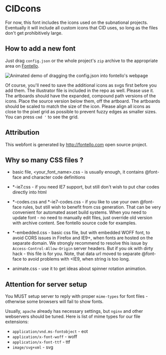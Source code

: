 # CIDcons
For now, this font includes the icons used on the subnational projects. Eventually it will include all custom icons that CID uses, so long as the files don't get prohibitively large.

## How to add a new font
Just drag `config.json` or the whole project's `zip` archive to the appropriate area on [Fontello](http://fontello.com/). 

![Animated demo of dragging the config.json into fontello's webpage](https://raw.githubusercontent.com/fontello/fontello/master/support/images/drag-config-json-file.gif)

Of course, you'll need to save the additional icons as svgs first before you add them. The illustrator file is included in the repo as well. Please use it. The artboards should have the expanded, compound path versions of the icons. Place the source version below them, off the artboard. The artboards should be scaled to match the size of the icon. Please align all icons as close to the pixel grid as possible to prevent fuzzy edges as smaller sizes. You can press `cmd '` to see the grid.

## Attribution
This webfont is generated by http://fontello.com open source project.

## Why so many CSS files ?

- basic file, <your_font_name>.css - is usually enough, it contains @font-face
  and character code definitions

- *-ie7.css - if you need IE7 support, but still don't wish to put char codes
  directly into html

- *-codes.css and *-ie7-codes.css - if you like to use your own @font-face
  rules, but still wish to benefit from css generation. That can be very
  convenient for automated asset build systems. When you need to update font -
  no need to manually edit files, just override old version with archive
  content. See fontello source code for examples.

- *-embedded.css - basic css file, but with embedded WOFF font, to avoid
  CORS issues in Firefox and IE9+, when fonts are hosted on the separate domain.
  We strongly recommend to resolve this issue by `Access-Control-Allow-Origin`
  server headers. But if you ok with dirty hack - this file is for you. Note,
  that data url moved to separate @font-face to avoid problems with <IE9, when
  string is too long.

- animate.css - use it to get ideas about spinner rotation animation.


Attention for server setup
--------------------------

You MUST setup server to reply with proper `mime-types` for font files -
otherwise some browsers will fail to show fonts.

Usually, `apache` already has necessary settings, but `nginx` and other
webservers should be tuned. Here is list of mime types for our file extensions:

- `application/vnd.ms-fontobject` - eot
- `application/x-font-woff` - woff
- `application/x-font-ttf` - ttf
- `image/svg+xml` - svg
